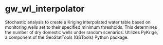 # gw_wl_interpolator
Stochastic analysis to create a Kriging interpolated water table based on monitoring wells set to their specified minimum thresholds. This determines the number of dry domestic wells under random scenarios. Utilizes PyKrige, a component of the GeoStatTools (GSTools) Python package.  
